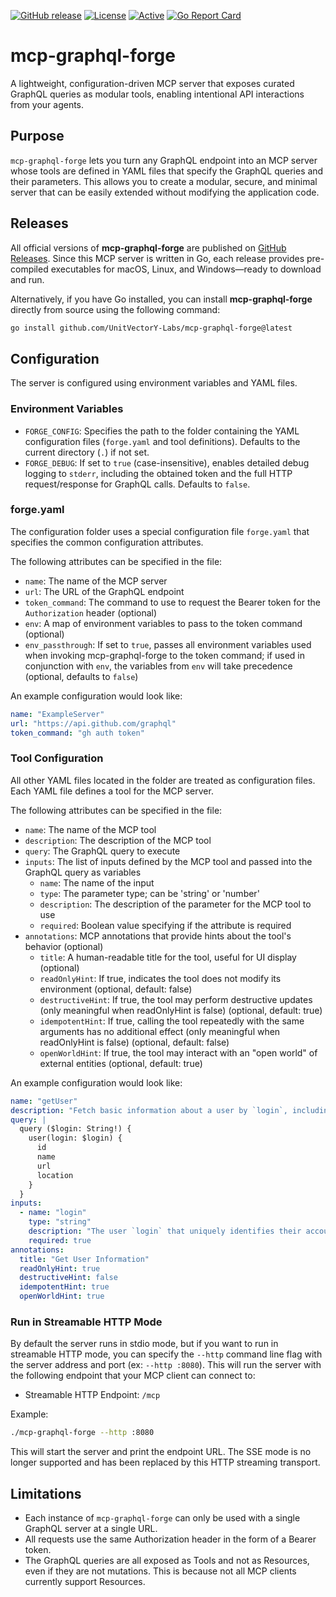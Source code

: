 [![GitHub release](https://img.shields.io/github/release/UnitVectorY-Labs/mcp-graphql-forge.svg)](https://github.com/UnitVectorY-Labs/mcp-graphql-forge/releases/latest) [![License](https://img.shields.io/badge/license-MIT-blue)](https://opensource.org/licenses/MIT) [![Active](https://img.shields.io/badge/Status-Active-green)](https://guide.unitvectorylabs.com/bestpractices/status/#active) [![Go Report Card](https://goreportcard.com/badge/github.com/UnitVectorY-Labs/mcp-graphql-forge)](https://goreportcard.com/report/github.com/UnitVectorY-Labs/mcp-graphql-forge)

# mcp-graphql-forge

A lightweight, configuration-driven MCP server that exposes curated GraphQL queries as modular tools, enabling intentional API interactions from your agents.

## Purpose

`mcp-graphql-forge` lets you turn any GraphQL endpoint into an MCP server whose tools are defined in YAML files that specify the GraphQL queries and their parameters. This allows you to create a modular, secure, and minimal server that can be easily extended without modifying the application code.

## Releases

All official versions of **mcp-graphql-forge** are published on [GitHub Releases](https://github.com/UnitVectorY-Labs/mcp-graphql-forge/releases). Since this MCP server is written in Go, each release provides pre-compiled executables for macOS, Linux, and Windows—ready to download and run.

Alternatively, if you have Go installed, you can install **mcp-graphql-forge** directly from source using the following command:

```bash
go install github.com/UnitVectorY-Labs/mcp-graphql-forge@latest
```

## Configuration

The server is configured using environment variables and YAML files.

### Environment Variables

- `FORGE_CONFIG`: Specifies the path to the folder containing the YAML configuration files (`forge.yaml` and tool definitions). Defaults to the current directory (`.`) if not set.
- `FORGE_DEBUG`: If set to `true` (case-insensitive), enables detailed debug logging to `stderr`, including the obtained token and the full HTTP request/response for GraphQL calls. Defaults to `false`.

### forge.yaml

The configuration folder uses a special configuration file `forge.yaml` that specifies the common configuration attributes.

The following attributes can be specified in the file:

- `name`: The name of the MCP server
- `url`: The URL of the GraphQL endpoint
- `token_command`: The command to use to request the Bearer token for the `Authorization` header (optional)
- `env`: A map of environment variables to pass to the token command (optional)
- `env_passthrough`: If set to `true`, passes all environment variables used when invoking mcp-graphql-forge to the token command; if used in conjunction with `env`, the variables from `env` will take precedence (optional, defaults to `false`)

An example configuration would look like:

```yaml
name: "ExampleServer"
url: "https://api.github.com/graphql"
token_command: "gh auth token"
```

### Tool Configuration

All other YAML files located in the folder are treated as configuration files. Each YAML file defines a tool for the MCP server.


The following attributes can be specified in the file:

- `name`: The name of the MCP tool
- `description`: The description of the MCP tool
- `query`: The GraphQL query to execute
- `inputs`: The list of inputs defined by the MCP tool and passed into the GraphQL query as variables
  - `name`: The name of the input
  - `type`: The parameter type; can be 'string' or 'number'
  - `description`: The description of the parameter for the MCP tool to use
  - `required`: Boolean value specifying if the attribute is required
- `annotations`: MCP annotations that provide hints about the tool's behavior (optional)
  - `title`: A human-readable title for the tool, useful for UI display (optional)
  - `readOnlyHint`: If true, indicates the tool does not modify its environment (optional, default: false)
  - `destructiveHint`: If true, the tool may perform destructive updates (only meaningful when readOnlyHint is false) (optional, default: true)
  - `idempotentHint`: If true, calling the tool repeatedly with the same arguments has no additional effect (only meaningful when readOnlyHint is false) (optional, default: false)
  - `openWorldHint`: If true, the tool may interact with an "open world" of external entities (optional, default: true)

An example configuration would look like:

```yaml
name: "getUser"
description: "Fetch basic information about a user by `login`, including their name, URL, and location."
query: |
  query ($login: String!) {
    user(login: $login) {
      id
      name
      url
      location
    }
  }
inputs:
  - name: "login"
    type: "string"
    description: "The user `login` that uniquely identifies their account."
    required: true
annotations:
  title: "Get User Information"
  readOnlyHint: true
  destructiveHint: false
  idempotentHint: true
  openWorldHint: true
```


### Run in Streamable HTTP Mode

By default the server runs in stdio mode, but if you want to run in streamable HTTP mode, you can specify the `--http` command line flag with the server address and port (ex: `--http :8080`). This will run the server with the following endpoint that your MCP client can connect to:

- Streamable HTTP Endpoint: `/mcp`

Example:

```bash
./mcp-graphql-forge --http :8080
```

This will start the server and print the endpoint URL. The SSE mode is no longer supported and has been replaced by this HTTP streaming transport.

## Limitations

- Each instance of `mcp-graphql-forge` can only be used with a single GraphQL server at a single URL.
- All requests use the same Authorization header in the form of a Bearer token.
- The GraphQL queries are all exposed as Tools and not as Resources, even if they are not mutations. This is because not all MCP clients currently support Resources.
